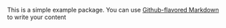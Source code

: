 
This is a simple example package. You can use
[Github-flavored Markdown](https://guides.github.com/features/mastering-markdown/)
to write your content
